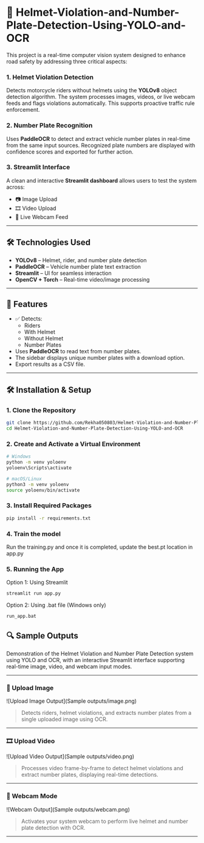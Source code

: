 # 🚦 Helmet-Violation-and-Number-Plate-Detection-Using-YOLO-and-OCR

This project is a real-time computer vision system designed to enhance road safety by addressing three critical aspects:

### 1. Helmet Violation Detection  
Detects motorcycle riders without helmets using the **YOLOv8** object detection algorithm. The system processes images, videos, or live webcam feeds and flags violations automatically. This supports proactive traffic rule enforcement.

### 2. Number Plate Recognition  
Uses **PaddleOCR** to detect and extract vehicle number plates in real-time from the same input sources. Recognized plate numbers are displayed with confidence scores and exported for further action.

### 3. Streamlit Interface  
A clean and interactive **Streamlit dashboard** allows users to test the system across:
- 📷 Image Upload
- 🎞️ Video Upload
- 🎥 Live Webcam Feed

---

## 🛠️ Technologies Used
- **YOLOv8** – Helmet, rider, and number plate detection  
- **PaddleOCR** – Vehicle number plate text extraction  
- **Streamlit** – UI for seamless interaction  
- **OpenCV + Torch** – Real-time video/image processing

---

## 📸 Features

- ✅ Detects:
  - Riders
  - With Helmet
  - Without Helmet
  - Number Plates
- Uses **PaddleOCR** to read text from number plates.
- The sidebar displays unique number plates with a download option.
- Export results as a CSV file.

---

## 🛠️ Installation & Setup

### 1. Clone the Repository

```bash
git clone https://github.com/Rekha050803/Helmet-Violation-and-Number-Plate-Detection-Using-YOLO-and-OCR.git
cd Helmet-Violation-and-Number-Plate-Detection-Using-YOLO-and-OCR
```
### 2. Create and Activate a Virtual Environment

```bash
# Windows
python -m venv yoloenv
yoloenv\Scripts\activate

# macOS/Linux
python3 -m venv yoloenv
source yoloenv/bin/activate
```
### 3. Install Required Packages

```bash
pip install -r requirements.txt
```
### 4. Train the model

Run the training.py and once it is completed, update the best.pt location in app.py

### 5. Running the App

Option 1: Using Streamlit
```bash
streamlit run app.py
```
Option 2: Using .bat file (Windows only)
```bash
run_app.bat
```
## 🔍 Sample Outputs

Demonstration of the Helmet Violation and Number Plate Detection system using YOLO and OCR, with an interactive Streamlit interface supporting real-time image, video, and webcam input modes.

---

### 📸 Upload Image

![Upload Image Output](Sample outputs/image.png)

> Detects riders, helmet violations, and extracts number plates from a single uploaded image using OCR.

---

### 🎞️ Upload Video

![Upload Video Output](Sample outputs/video.png)

> Processes video frame-by-frame to detect helmet violations and extract number plates, displaying real-time detections.

---

### 🎥 Webcam Mode

![Webcam Output](Sample outputs/webcam.png)

> Activates your system webcam to perform live helmet and number plate detection with OCR.

---

